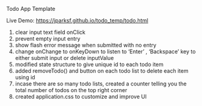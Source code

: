 Todo App Template

Live Demo: https://jparksf.github.io/todo_temp/todo.html

1. clear input text field onClick 
2. prevent empty input entry
3. show flash error message when submitted with no entry
4. change onChange to onKeyDown  to listen to ‘Enter’ , ‘Backspace’ key to either submit input or delete inputValue
5. modified state structure to give unique id to each todo item
6. added removeTodo() and button on each todo list to delete each item using id 
7. incase there are so many todo lists, created a counter telling you the total number of todos on the top right corner
8. created application.css to customize and improve UI

